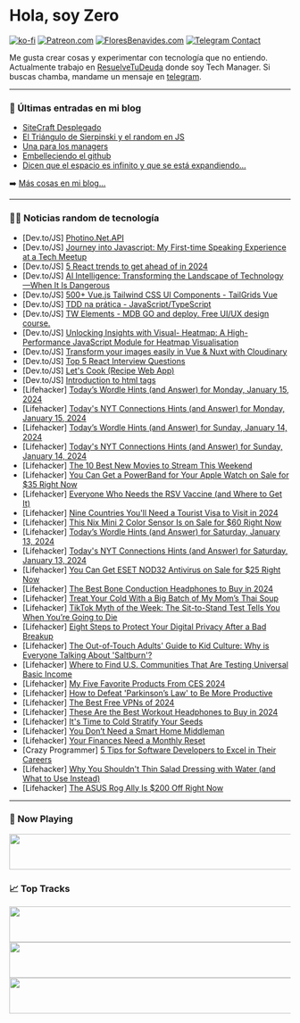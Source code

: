 # Hola, soy Zero

[![ko-fi](https://ko-fi.com/img/githubbutton_sm.svg)](https://ko-fi.com/J3J4N0LUK)
[![Patreon.com](https://img.shields.io/endpoint.svg?url=https%3A%2F%2Fshieldsio-patreon.vercel.app%2Fapi%3Fusername%3Dzerodragon%26type%3Dpatrons&style=for-the-badge)](https://patreon.com/zerodragon)
[![FloresBenavides.com](https://img.shields.io/website?down_message=oops&label=MiBlog&style=for-the-badge&up_message=online&url=https%3A%2F%2Ffloresbenavides.com)](https://floresbenavides.com)
[![Telegram Contact](https://img.shields.io/badge/escr%C3%ADbeme-ZeroDragon-%2326A5E4?style=for-the-badge&logo=telegram)](https://t.me/zerodragon)

Me gusta crear cosas y experimentar con tecnología que no entiendo.
Actualmente trabajo en [ResuelveTuDeuda](http://github.com/resuelve) donde soy Tech Manager.
Si buscas chamba, mandame un mensaje en [telegram](https://t.me/zerodragon).

---

### 📕 Últimas entradas en mi blog
<!-- BLOG-POST-LIST:START -->
- [SiteCraft Desplegado](https://floresbenavides.com/sitecraft-desplegado/)
- [El Triángulo de Sierpinski y el random en JS](https://floresbenavides.com/el-triangulo-de-sierpinski-y-el-random-en-js/)
- [Una para los managers](https://floresbenavides.com/una-para-los-managers/)
- [Embelleciendo el github](https://floresbenavides.com/embelleciendo-el-github/)
- [Dicen que el espacio es infinito y que se está expandiendo…](https://floresbenavides.com/dicen-que-el-espacio-es-infinito-y-que-se-esta-expandiendo/)
<!-- BLOG-POST-LIST:END -->

➡️ [Más cosas en mi blog...](https://floresbenavides.com)

---

### 👨‍💻 Noticias random de tecnología
<!-- TECH-POSTS:START -->
- [Dev.to/JS] [Photino.Net.API](https://dev.to/artydev/photinonetapi-34a0)
- [Dev.to/JS] [Journey into Javascript: My First-time Speaking Experience at a Tech Meetup](https://dev.to/rachaele/journey-into-javascript-my-first-time-speaking-experience-at-a-tech-meetup-4mhe)
- [Dev.to/JS] [5 React trends to get ahead of in 2024](https://dev.to/ably/5-react-trends-to-get-ahead-of-in-2024-4ceo)
- [Dev.to/JS] [AI Intelligence: Transforming the Landscape of Technology—When It Is Dangerous](https://dev.to/ukazer21/ai-intelligence-transforming-the-landscape-of-technology-when-it-is-dangerous-4jb7)
- [Dev.to/JS] [500+ Vue.js Tailwind CSS UI Components - TailGrids Vue](https://dev.to/tailwindcss/vuejs-tailwind-css-ui-components-103i)
- [Dev.to/JS] [TDD na prática - JavaScript/TypeScript](https://dev.to/vitorrios1001/tdd-na-pratica-javascripttypescript-4fpf)
- [Dev.to/JS] [TW Elements - MDB GO and deploy. Free UI/UX design course.](https://dev.to/keepcoding/tw-elements-mdb-go-and-deploy-free-uiux-design-course-n2n)
- [Dev.to/JS] [Unlocking Insights with Visual- Heatmap: A High-Performance JavaScript Module for Heatmap Visualisation](https://dev.to/nswamy14/unlocking-insights-with-visual-heatmap-a-high-performance-javascript-module-for-heatmap-visualisation-3f23)
- [Dev.to/JS] [Transform your images easily in Vue &amp; Nuxt with Cloudinary](https://dev.to/jacobandrewsky/transform-your-images-easily-in-vue-nuxt-with-cloudinary-3bee)
- [Dev.to/JS] [Top 5 React Interview Questions](https://dev.to/codeparrot/top-5-react-interview-questions-3kdi)
- [Dev.to/JS] [Let&#39;s Cook &lpar;Recipe Web App&rpar;](https://dev.to/sanketbodake/lets-cook-recipe-web-app-1h0e)
- [Dev.to/JS] [Introduction to html tags](https://dev.to/codeparrot/introduction-to-html-tags-2adj)
- [Lifehacker] [Today’s Wordle Hints &lpar;and Answer&rpar; for Monday, January 15, 2024](https://lifehacker.com/entertainment/wordle-answer-today-january-15-2024)
- [Lifehacker] [Today&#39;s NYT Connections Hints &lpar;and Answer&rpar; for Monday, January 15, 2024](https://lifehacker.com/entertainment/nyt-connections-answer-today-january-15-2024)
- [Lifehacker] [Today’s Wordle Hints &lpar;and Answer&rpar; for Sunday, January 14, 2024](https://lifehacker.com/entertainment/wordle-answer-today-january-14-2024)
- [Lifehacker] [Today&#39;s NYT Connections Hints &lpar;and Answer&rpar; for Sunday, January 14, 2024](https://lifehacker.com/entertainment/nyt-connections-answer-today-january-14-2024)
- [Lifehacker] [The 10 Best New Movies to Stream This Weekend](https://lifehacker.com/entertainment/best-new-movies-stream-this-weekend)
- [Lifehacker] [You Can Get a PowerBand for Your Apple Watch on Sale for $35 Right Now](https://lifehacker.com/tech/powerband-apple-watch-sale)
- [Lifehacker] [Everyone Who Needs the RSV Vaccine &lpar;and Where to Get It&rpar;](https://lifehacker.com/health/where-to-get-rsv-vaccine)
- [Lifehacker] [Nine Countries You&#39;ll Need a Tourist Visa to Visit in 2024](https://lifehacker.com/travel/these-countries-require-a-tourist-visa-for-travel-from-the-united-states)
- [Lifehacker] [This Nix Mini 2 Color Sensor Is on Sale for $60 Right Now](https://lifehacker.com/nix-color-sensor-sale)
- [Lifehacker] [Today’s Wordle Hints &lpar;and Answer&rpar; for Saturday, January 13, 2024](https://lifehacker.com/entertainment/wordle-answer-today-january-13-2024)
- [Lifehacker] [Today&#39;s NYT Connections Hints &lpar;and Answer&rpar; for Saturday, January 13, 2024](https://lifehacker.com/entertainment/nyt-connections-answer-today-january-13-2024)
- [Lifehacker] [You Can Get ESET NOD32 Antivirus on Sale for $25 Right Now](https://lifehacker.com/tech/eset-antivirus-sale)
- [Lifehacker] [The Best Bone Conduction Headphones to Buy in 2024](https://lifehacker.com/tech/best-bone-conduction-headphones-for-running-swimming)
- [Lifehacker] [Treat Your Cold With a Big Batch of My Mom’s Thai Soup](https://lifehacker.com/food-drink/make-my-moms-thai-jok-rice-porridge-recipe)
- [Lifehacker] [TikTok Myth of the Week: The Sit-to-Stand Test Tells You When You’re Going to Die](https://lifehacker.com/health/tiktok-myth-sit-stand-test-tells-when-youre-going-to-die)
- [Lifehacker] [Eight Steps to Protect Your Digital Privacy After a Bad Breakup](https://lifehacker.com/tech/how-to-protect-your-online-privacy-after-a-breakup)
- [Lifehacker] [The Out-of-Touch Adults&#39; Guide to Kid Culture: Why is Everyone Talking About &#39;Saltburn&#39;?](https://lifehacker.com/entertainment/whats-the-deal-with-saltburn-out-of-touch-adults-guide-kid-culture)
- [Lifehacker] [Where to Find U.S. Communities That Are Testing Universal Basic Income](https://lifehacker.com/money/where-to-find-us-communities-offering-universal-basic-income)
- [Lifehacker] [My Five Favorite Products From CES 2024](https://lifehacker.com/tech/my-five-favorite-products-from-ces-2024)
- [Lifehacker] [How to Defeat &#39;Parkinson’s Law&#39; to Be More Productive](https://lifehacker.com/work/what-is-parkinsons-law)
- [Lifehacker] [The Best Free VPNs of 2024](https://lifehacker.com/tech/the-best-free-vpns)
- [Lifehacker] [These Are the Best Workout Headphones to Buy in 2024](https://lifehacker.com/tech/best-headphones-for-working-out)
- [Lifehacker] [It&#39;s Time to Cold Stratify Your Seeds](https://lifehacker.com/home/how-to-cold-stratify-seeds-indoors)
- [Lifehacker] [You Don’t Need a Smart Home Middleman](https://lifehacker.com/tech/why-you-dont-need-a-smart-tech-middleman)
- [Lifehacker] [Your Finances Need a Monthly Reset](https://lifehacker.com/money/monthly-money-reset)
- [Crazy Programmer] [5 Tips for Software Developers to Excel in Their Careers](https://www.thecrazyprogrammer.com/2024/01/tips-for-software-developers-to-excel-in-their-careers.html)
- [Lifehacker] [Why You Shouldn&#39;t Thin Salad Dressing with Water &lpar;and What to Use Instead&rpar;](https://lifehacker.com/food-drink/how-to-thin-salad-dressing)
- [Lifehacker] [The ASUS Rog Ally Is $200 Off Right Now](https://lifehacker.com/entertainment/asus-rog-ally-sale-at-best-buy)<!-- TECH-POSTS:END -->

---

### 🎵 Now Playing
<a href="https://spotify-now-playing-dun.vercel.app/now-playing?open"><img src="https://spotify-now-playing-dun.vercel.app/now-playing" width="540" height="64"></a>

### 📈 Top Tracks
<a href="https://spotify-now-playing-dun.vercel.app/top-tracks?i=1&open"><img src="https://spotify-now-playing-dun.vercel.app/top-tracks?i=1" width="540" height="64"></a>
<a href="https://spotify-now-playing-dun.vercel.app/top-tracks?i=2&open"><img src="https://spotify-now-playing-dun.vercel.app/top-tracks?i=2" width="540" height="64"></a>
<a href="https://spotify-now-playing-dun.vercel.app/top-tracks?i=3&open"><img src="https://spotify-now-playing-dun.vercel.app/top-tracks?i=3" width="540" height="64"></a>
